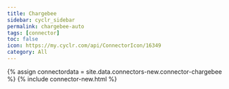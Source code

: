 ```yaml
---
title: Chargebee
sidebar: cyclr_sidebar
permalink: chargebee-auto
tags: [connector]
toc: false
icon: https://my.cyclr.com/api/ConnectorIcon/16349
category: All
---
```

{% assign connectordata = site.data.connectors-new.connector-chargebee %}
{% include connector-new.html %}	